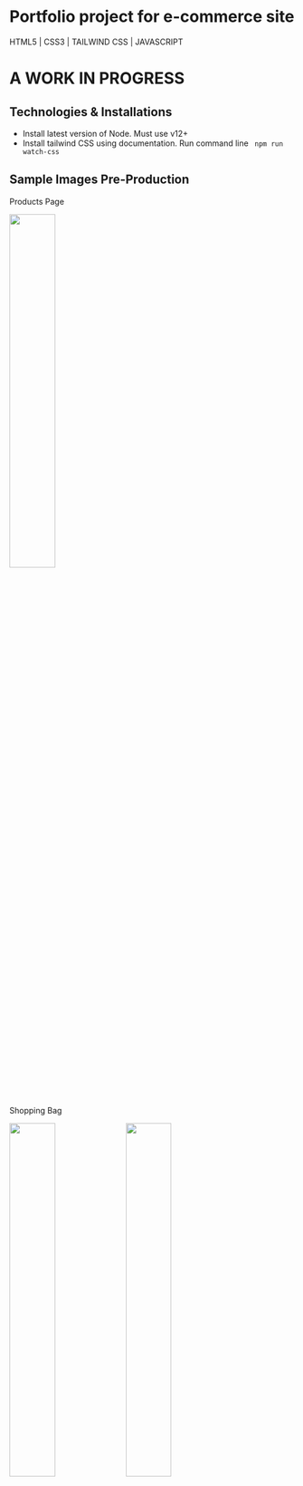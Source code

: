 # Portfolio project for e-commerce site

HTML5 | CSS3 | TAILWIND CSS | JAVASCRIPT

# A WORK IN PROGRESS

## Technologies & Installations

- Install latest version of Node. Must use v12+
- Install tailwind CSS using documentation. 
Run command line ``` npm run watch-css```

## Sample Images Pre-Production

Products Page

<img src="https://pbs.twimg.com/media/EsOZgq7W8AAHNmj?format=png&name=900x900" width="40%">

Shopping Bag

<img src="https://pbs.twimg.com/media/EsTflkjXcAUXKGA?format=png&name=small" width="40%">

<img src="https://pbs.twimg.com/media/EscdY-eXEAYFi4M?format=jpg&name=medium" width="40%">

